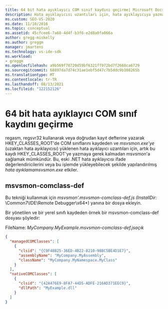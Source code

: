 ```yaml
---
title: 64 bit hata ayıklayıcı COM sınıf kaydını geçirme| Microsoft Docs
description: Hata ayıklayıcısı uzantıları için, hata ayıklayıcıya yazmadan msvsmon'a COM sınıflarını HKEY_CLASSES_ROOT.
ms.custom: SEO-VS-2020
ms.date: 11/10/2016
ms.topic: conceptual
ms.assetid: 45cfcee6-7a68-4d4f-b3f6-e2d8a0fa066a
author: gregg-miskelly
ms.author: greggm
manager: jmartens
ms.technology: vs-ide-sdk
ms.workload:
- greggm
ms.openlocfilehash: a9b569f78720d59bf6321ff972bd7f2668ca6729
ms.sourcegitcommit: 68897da7d74c31ae1ebf5d47c7b5ddc9b108265b
ms.translationtype: MT
ms.contentlocale: tr-TR
ms.lasthandoff: 08/13/2021
ms.locfileid: "122152126"
---
```

# <a name="migrate-64-bit-debugger-com-class-registration"></a>64 bit hata ayıklayıcı COM sınıf kaydını geçirme

regasm, regsvr32 kullanarak veya doğrudan kayıt defterine yazarak HKEY_CLASSES_ROOT'de COM sınıflarını kaydeden ve *msvsmon.exe'ye* (uzaktan hata ayıklayıcısı) yüklenen hata ayıklayıcı uzantıları için, artık bu kaydı HKEY_CLASSES_ROOT'ye yazmaya gerek kalmadan msvsmon'a sağlamak mümkündür. Bu, eski .NET hata ayıklayıcısı ifade değerlendiricilerini veya bu işlemde yükleyebilecek şekilde yapılandırılmış *hata ayıklamamsvsmon.exe* etkiler.

## <a name="msvsmon-comclass-def"></a>msvsmon-comclass-def

Bu tekniği kullanmak için **msvsmon'.msvsmon-comclass-def.js* (InstallDir:* \Common7\IDE\Remote Debugger\x64*) yanına bir dosya ekleyin.

Bir yönetilen ve bir yerel sınıfı kaydeden örnek bir msvsmon-comclass-def dosyası şöyledir:

FileName: *MyCompany.MyExample.msvsmon-comclass-def.jsaçık*

```json
{
  "managedCOMClasses": [
    {
      "clsid": "{C9F48B25-36ED-4B22-8210-98BC5BE4D1E7}",
      "assemblyName": "MyCompany.MyAssembly",
      "className": "MyCompany.MyNamespace.MyClass"
    }
  ],
  "nativeCOMClasses": [
    {
      "clsid": "{42A476E9-8FA7-44D5-ADFE-216AD371EEC9}",
      "dllPath": "MyExample.dll"
    }
  ]
}
```

